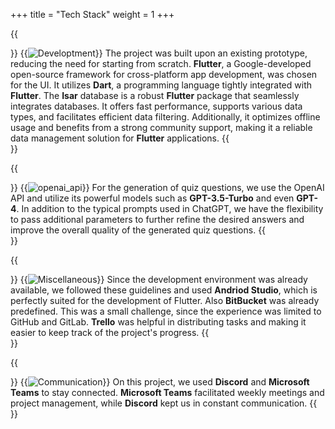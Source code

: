 +++
title = "Tech Stack"
weight = 1
+++

{{<section title="💻 Development">}}
{{<image src="techstack_dev.png" alt="Developtment" >}}
The project was built upon an existing prototype, reducing the need for starting from scratch. **Flutter**, a Google-developed open-source framework for cross-platform app development, was chosen for the UI. It utilizes **Dart**, a programming language tightly integrated with **Flutter**. The **Isar** database is a robust **Flutter** package that seamlessly integrates databases. It offers fast performance, supports various data types, and facilitates efficient data filtering. Additionally, it optimizes offline usage and benefits from a strong community support, making it a reliable data management solution for **Flutter** applications.
{{</section>}}

{{<section title="🧠 AI & API">}}
{{<image src="techstack_api.png" alt="openai_api" >}}
For the generation of quiz questions, we use the OpenAI API and utilize its powerful models such as **GPT-3.5-Turbo** and even **GPT-4**. In addition to the typical prompts used in ChatGPT, we have the flexibility to pass additional parameters to further refine the desired answers and improve the overall quality of the generated quiz questions.
{{</section>}}

{{<section title="✨ Miscellaneous">}}
{{<image src="techstack_misc.png" alt="Miscellaneous" >}}
Since the development environment was already available, we followed these guidelines and used **Andriod Studio**, which is perfectly suited for the development of Flutter. Also **BitBucket** was already predefined. This was a small challenge, since the experience was limited to GitHub and GitLab. **Trello** was helpful in distributing tasks and making it easier to keep track of the project's progress.
{{</section>}}


{{<section title="🗣️ Communication">}}
{{<image src="techstack_communication.png" alt="Communication" >}}
On this project, we used **Discord** and **Microsoft Teams** to stay connected. **Microsoft Teams** facilitated weekly meetings and project management, while **Discord** kept us in constant communication.
{{</section>}}
